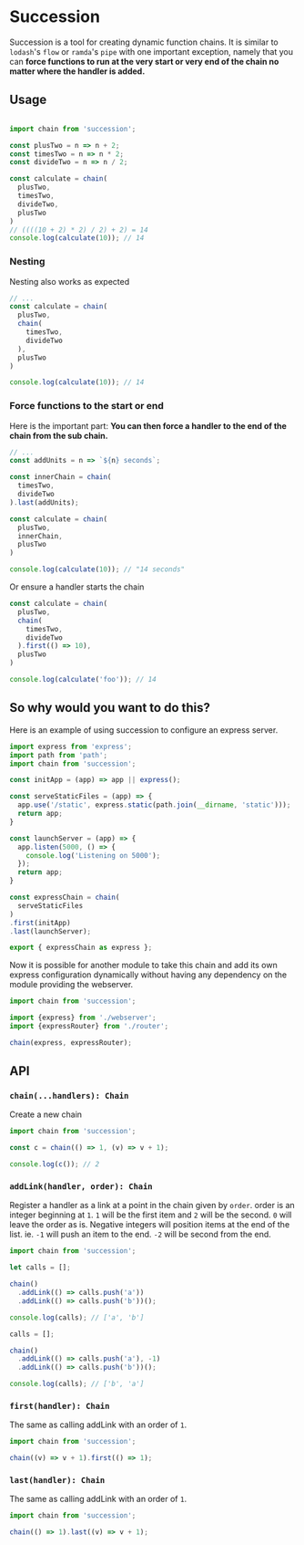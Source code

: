 # Succession

Succession is a tool for creating dynamic function chains. It is similar to `lodash`'s `flow`
or `ramda`'s `pipe` with one important exception, namely that you can **force functions to run
at the very start or very end of the chain no matter where the handler is added.**

## Usage

```js

import chain from 'succession';

const plusTwo = n => n + 2;
const timesTwo = n => n * 2;
const divideTwo = n => n / 2;

const calculate = chain(
  plusTwo,
  timesTwo,
  divideTwo,
  plusTwo
)
// ((((10 + 2) * 2) / 2) + 2) = 14
console.log(calculate(10)); // 14

```

### Nesting

Nesting also works as expected

```js
// ...
const calculate = chain(
  plusTwo,
  chain(
    timesTwo,
    divideTwo
  ),
  plusTwo
)

console.log(calculate(10)); // 14
```

### Force functions to the start or end

Here is the important part: **You can then force a handler to the end of the chain from the sub chain.**

```js
// ...
const addUnits = n => `${n} seconds`;

const innerChain = chain(
  timesTwo,
  divideTwo
).last(addUnits);

const calculate = chain(
  plusTwo,
  innerChain,
  plusTwo
)

console.log(calculate(10)); // "14 seconds"
```

Or ensure a handler starts the chain

```js
const calculate = chain(
  plusTwo,
  chain(
    timesTwo,
    divideTwo
  ).first(() => 10),
  plusTwo
)

console.log(calculate('foo')); // 14
```

## So why would you want to do this?

Here is an example of using succession to configure an express server.

```js
import express from 'express';
import path from 'path';
import chain from 'succession';

const initApp = (app) => app || express();

const serveStaticFiles = (app) => {
  app.use('/static', express.static(path.join(__dirname, 'static')));
  return app;
}

const launchServer = (app) => {
  app.listen(5000, () => {
    console.log('Listening on 5000');
  });
  return app;
}

const expressChain = chain(
  serveStaticFiles
)
.first(initApp)
.last(launchServer);

export { expressChain as express };
```


Now it is possible for another module to take this chain and add its own express
configuration dynamically without having any dependency on the module providing
the webserver.

```js
import chain from 'succession';

import {express} from './webserver';
import {expressRouter} from './router';

chain(express, expressRouter);
```

## API

### `chain(...handlers): Chain`

Create a new chain

```js
import chain from 'succession';

const c = chain(() => 1, (v) => v + 1);

console.log(c()); // 2
```

### `addLink(handler, order): Chain`

Register a handler as a link at a point in the chain given by `order`. order is an integer beginning at `1`.
`1` will be the first item and `2` will be the second. `0` will leave the order as is.
Negative integers will position items at the end of the list. ie. `-1` will push an item to the end. `-2`
will be second from the end.

```js
import chain from 'succession';

let calls = [];

chain()
  .addLink(() => calls.push('a'))
  .addLink(() => calls.push('b'))();

console.log(calls); // ['a', 'b']

calls = [];

chain()
  .addLink(() => calls.push('a'), -1)
  .addLink(() => calls.push('b'))();

console.log(calls); // ['b', 'a']

```

### `first(handler): Chain`

The same as calling addLink with an order of `1`.

```js
import chain from 'succession';

chain((v) => v + 1).first(() => 1);
```

### `last(handler): Chain`

The same as calling addLink with an order of `1`.

```js
import chain from 'succession';

chain(() => 1).last((v) => v + 1);
```
